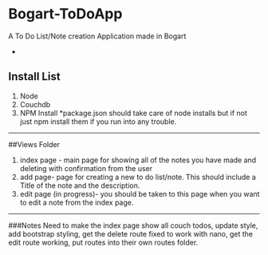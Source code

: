 Bogart-ToDoApp
==============

A To Do List/Note creation Application made in Bogart

-
## Install List
1. Node
2. Couchdb
3. NPM Install
*package.json should take care of node installs but if not just npm install them if you run into any trouble.
-----------
##Views Folder
1. index page - main page for showing all of the notes you have made and deleting with confirmation from the user
2. add page- page for creating a new to do list/note. This should include a Title of the note and the description.
3. edit page (in progress)- you should be taken to this page when you want to edit a note from the index page.
-------
###Notes
Need to make the index page show all couch todos, update style, add bootstrap styling, get the delete route fixed to work with nano, get the edit route working, put routes into their own routes folder.